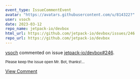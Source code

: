 ```yaml
---
event_type: IssueCommentEvent
avatar: "https://avatars.githubusercontent.com/u/814322?"
user: vsoch
date: 2023-03-12
repo_name: jetpack-io/devbox
html_url: https://github.com/jetpack-io/devbox/issues/246
repo_url: https://github.com/jetpack-io/devbox
---
```


<a href='https://github.com/vsoch' target='_blank'>vsoch</a> commented on issue <a href='https://github.com/jetpack-io/devbox/issues/246' target='_blank'>jetpack-io/devbox#246</a>.

<small>Please keep the issue open Mr. Bot, thanks!...</small>

<a href='https://github.com/jetpack-io/devbox/issues/246' target='_blank'>View Comment</a>
